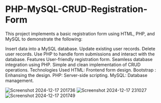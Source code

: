 # PHP-MySQL-CRUD-Registration-Form
This project implements a basic registration form using HTML, PHP, and MySQL to demonstrate the following:

Insert data into a MySQL database.
Update existing user records.
Delete user records.
Use PHP to handle form submissions and interact with the database.
Features
User-friendly registration form.
Seamless database integration using PHP.
Simple and clean implementation of CRUD operations.
Technologies Used
HTML: Frontend form design.
Bootstrap : Enhansing the design.
PHP: Server-side scripting.
MySQL: Database management.


![Screenshot 2024-12-17 201736](https://github.com/user-attachments/assets/f7baa97f-8928-450d-b7ad-2656467373ff)
![Screenshot 2024-12-17 231027](https://github.com/user-attachments/assets/9fe4e261-c81d-4f4c-bba4-040169ca5a44)
![Screenshot 2024-12-17 201749](https://github.com/user-attachments/assets/72d86b3f-c53a-47a7-adc8-b5d9dc608beb)

